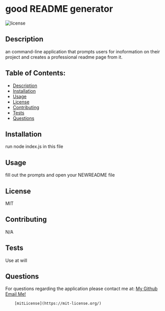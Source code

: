 
# good README generator

![license](https://img.shields.io/badge/readmegen-MIT-brightgreen)

## Description
  an command-line application that prompts users for inoformation on their project and creates a professional readme page from it.

## Table of Contents:
  - [Description](#description)
  - [Installation](#installation)
  - [Usage](#usage)
  - [License](#license)
  - [Contributing](#contributing)
  - [Tests](#tests)
  - [Questions](#questions)
    
## Installation
  run node index.js in this file

## Usage
  fill out the prompts and open your NEWREADME file

## License
  MIT

## Contributing
  N/A

## Tests
  Use at will

## Questions
  For questions regarding the application please contact me at:
  [My Github](https://github.com/justinjarrard)
  [Email Me!](mailto:jjarrard21@gmail.com)
  
        [mitLicense](https://mit-license.org/)